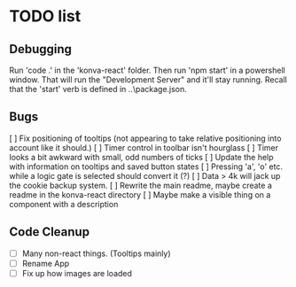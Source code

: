 # TODO list

## Debugging

Run 'code .' in the 'konva-react' folder.  Then run 'npm start' in a powershell window.  That will run the "Development Server"
and it'll stay running.  Recall that the 'start' verb is defined in ..\package.json.

## Bugs

  [ ] Fix positioning of tooltips (not appearing to take relative positioning into account like it should.)
  [ ] Timer control in toolbar isn't hourglass
  [ ] Timer looks a bit awkward with small, odd numbers of ticks
  [ ] Update the help with information on tooltips and saved button states
  [ ] Pressing 'a', 'o' etc. while a logic gate is selected should convert it (?)
  [ ] Data > 4k will jack up the cookie backup system.
  [ ] Rewrite the main readme, maybe create a readme in the konva-react directory
  [ ] Maybe make a visible thing on a component with a description

## Code Cleanup

- [ ] Many non-react things.  (Tooltips mainly)
- [ ] Rename App
- [ ] Fix up how images are loaded
